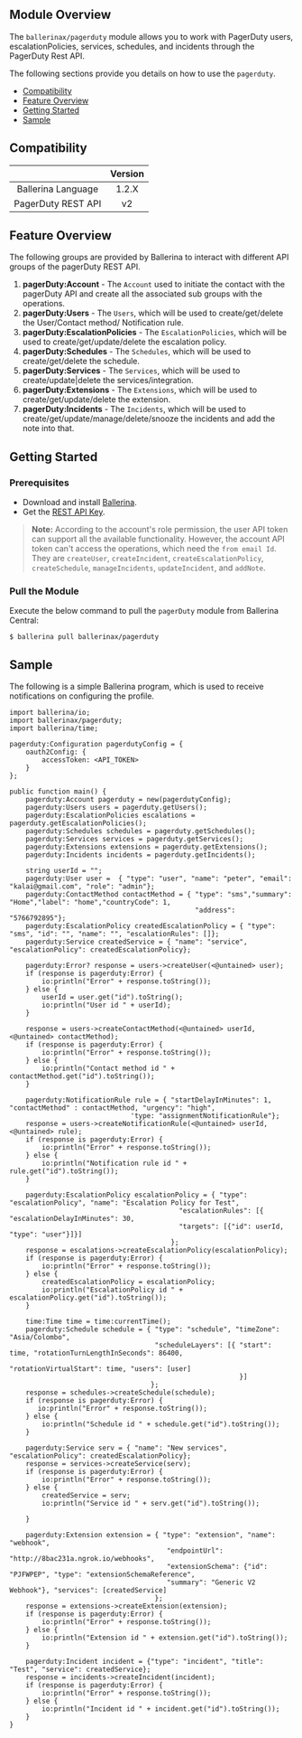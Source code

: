 ## Module Overview

The `ballerinax/pagerduty` module allows you to work with PagerDuty users, escalationPolicies, services, schedules, and incidents through the PagerDuty Rest API. 

The following sections provide you details on how to use the `pagerduty`.

- [Compatibility](#compatibility)
- [Feature Overview](#feature-overview)
- [Getting Started](#getting-started)
- [Sample](#sample)

## Compatibility

|                             |           Version           |
|:---------------------------:|:---------------------------:|
| Ballerina Language          |            1.2.X            |
| PagerDuty REST API          |            v2               |

## Feature Overview

The following groups are provided by Ballerina to interact with different API groups of the pagerDuty REST API. 
1. **pagerDuty:Account** - The `Account` used to initiate the contact with the pagerDuty API and create all the associated sub groups with the operations.
2. **pagerDuty:Users** - The `Users`, which will be used to create/get/delete the User/Contact method/ Notification rule.
3. **pagerDuty:EscalationPolicies** - The `EscalationPolicies`, which will be used to create/get/update/delete the escalation policy.
4. **pagerDuty:Schedules** - The `Schedules`, which will be used to create/get/delete the schedule.
5. **pagerDuty:Services** - The `Services`, which will be used to create/update|delete the services/integration. 
6. **pagerDuty:Extensions** - The `Extensions`, which will be used to create/get/update/delete the extension.   
7. **pagerDuty:Incidents** - The `Incidents`, which will be used to create/get/update/manage/delete/snooze the incidents and add the note into that.

## Getting Started

### Prerequisites

- Download and install [Ballerina](https://ballerinalang.org/downloads/).
- Get the [REST API Key](https://support.pagerduty.com/docs/generating-api-keys#section-rest-api-keys).

>**Note:** According to the account's role permission, the user API token can support all the available functionality. However,
> the account API token can't access the operations, which need the `from email Id`. They are `createUser`, `createIncident`,
> `createEscalationPolicy`, `createSchedule`, `manageIncidents`, `updateIncident`, and `addNote`.

### Pull the Module

Execute the below command to pull the `pagerDuty` module from Ballerina Central:

```ballerina
$ ballerina pull ballerinax/pagerduty
```

## Sample

The following is a simple Ballerina program, which is used to receive notifications on configuring the profile.

```ballerina
import ballerina/io;
import ballerinax/pagerduty;
import ballerina/time;

pagerduty:Configuration pagerdutyConfig = {
    oauth2Config: {
        accessToken: <API_TOKEN>
    }
};

public function main() {
    pagerduty:Account pagerduty = new(pagerdutyConfig);
    pagerduty:Users users = pagerduty.getUsers();
    pagerduty:EscalationPolicies escalations = pagerduty.getEscalationPolicies();
    pagerduty:Schedules schedules = pagerduty.getSchedules();
    pagerduty:Services services = pagerduty.getServices();
    pagerduty:Extensions extensions = pagerduty.getExtensions();
    pagerduty:Incidents incidents = pagerduty.getIncidents();

    string userId = "";
    pagerduty:User user =  { "type": "user", "name": "peter", "email": "kalai@gmail.com", "role": "admin"};
    pagerduty:ContactMethod contactMethod = { "type": "sms","summary": "Home","label": "home","countryCode": 1,
                                              "address": "5766792895"};
    pagerduty:EscalationPolicy createdEscalationPolicy = { "type": "sms", "id": "", "name": "", "escalationRules": []};
    pagerduty:Service createdService = { "name": "service", "escalationPolicy": createdEscalationPolicy};

    pagerduty:Error? response = users->createUser(<@untained> user);
    if (response is pagerduty:Error) {
        io:println("Error" + response.toString());
    } else {
        userId = user.get("id").toString();
        io:println("User id " + userId);
    }

    response = users->createContactMethod(<@untained> userId, <@untained> contactMethod);
    if (response is pagerduty:Error) {
        io:println("Error" + response.toString());
    } else {
        io:println("Contact method id " + contactMethod.get("id").toString());
    }

    pagerduty:NotificationRule rule = { "startDelayInMinutes": 1, "contactMethod" : contactMethod, "urgency": "high",
                              'type: "assignmentNotificationRule"};
    response = users->createNotificationRule(<@untained> userId, <@untained> rule);
    if (response is pagerduty:Error) {
        io:println("Error" + response.toString());
    } else {
        io:println("Notification rule id " + rule.get("id").toString());
    }

    pagerduty:EscalationPolicy escalationPolicy = { "type": "escalationPolicy", "name": "Escalation Policy for Test",
                                          "escalationRules": [{ "escalationDelayInMinutes": 30,
                                          "targets": [{"id": userId, "type": "user"}]}]
                                        };
    response = escalations->createEscalationPolicy(escalationPolicy);
    if (response is pagerduty:Error) {
        io:println("Error" + response.toString());
    } else {
        createdEscalationPolicy = escalationPolicy;
        io:println("EscalationPolicy id " + escalationPolicy.get("id").toString());
    }

    time:Time time = time:currentTime();
    pagerduty:Schedule schedule = { "type": "schedule", "timeZone": "Asia/Colombo",
                                    "scheduleLayers": [{ "start": time, "rotationTurnLengthInSeconds": 86400,
                                                         "rotationVirtualStart": time, "users": [user]
                                                         }]
                                   };
    response = schedules->createSchedule(schedule);
    if (response is pagerduty:Error) {
       io:println("Error" + response.toString());
    } else {
        io:println("Schedule id " + schedule.get("id").toString());
    }

    pagerduty:Service serv = { "name": "New services", "escalationPolicy": createdEscalationPolicy};
    response = services->createService(serv);
    if (response is pagerduty:Error) {
        io:println("Error" + response.toString());
    } else {
        createdService = serv;
        io:println("Service id " + serv.get("id").toString());

    }

    pagerduty:Extension extension = { "type": "extension", "name": "webhook",
                                       "endpointUrl": "http://8bac231a.ngrok.io/webhooks", 
                                       "extensionSchema": {"id": "PJFWPEP", "type": "extensionSchemaReference",
                                       "summary": "Generic V2 Webhook"}, "services": [createdService]
                                    };
    response = extensions->createExtension(extension);
    if (response is pagerduty:Error) {
        io:println("Error" + response.toString());
    } else {
        io:println("Extension id " + extension.get("id").toString());
    }

    pagerduty:Incident incident = {"type": "incident", "title": "Test", "service": createdService};
    response = incidents->createIncident(incident);
    if (response is pagerduty:Error) {
        io:println("Error" + response.toString());
    } else {
        io:println("Incident id " + incident.get("id").toString());
    }
}

```
